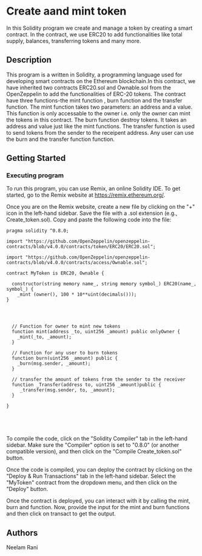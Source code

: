 # Create aand mint token

In this Solidity program  we create and manage a token by creating a smart contract. In the contract, we use ERC20 to add functionalities like total supply, balances, transferring tokens and many more.

## Description

This program is a written in Solidity, a programming language used for developing smart contracts on the Ethereum blockchain.In this contract, we have inherited two contracts ERC20.sol and Ownable.sol from the OpenZeppelin to add the functionalities of ERC-20 tokens. The contract have three functions-the mint function , burn function and the transfer function. The mint function takes two parameters: an address and a value. This function is only accessable to the owner i.e. only the owner can mint the tokens in this contract. The burn function destroy tokens. It takes an address and value just like the mint functions. The transfer function is used to send tokens from the sender to the receipent address. Any user can use the burn and the transfer function function.

## Getting Started

### Executing program

To run this program, you can use Remix, an online Solidity IDE. To get started, go to the Remix website at https://remix.ethereum.org/.

Once you are on the Remix website, create a new file by clicking on the "+" icon in the left-hand sidebar. Save the file with a .sol extension (e.g., Create_token.sol). Copy and paste the following code into the file:

```/// SPDX-License-Identifier: MIT
pragma solidity ^0.8.0;

import "https://github.com/OpenZeppelin/openzeppelin-contracts/blob/v4.0.0/contracts/token/ERC20/ERC20.sol";

import "https://github.com/OpenZeppelin/openzeppelin-contracts/blob/v4.0.0/contracts/access/Ownable.sol";

contract MyToken is ERC20, Ownable {

  constructor(string memory name_, string memory symbol_) ERC20(name_, symbol_) {
    _mint (owner(), 100 * 10**uint(decimals()));
}



    
  // Function for owner to mint new tokens
  function mint(address _to, uint256 _amount) public onlyOwner {
    _mint(_to, _amount);
  }

  // Function for any user to burn tokens
  function burn(uint256 _amount) public {
    _burn(msg.sender, _amount);
  }  
    
  // transfer the amount of tokens from the sender to the receiver
  function _Transfer(address to, uint256 _amount)public {
     _transfer(msg.sender, to, _amount); 
  }

}
 




```

To compile the code, click on the "Solidity Compiler" tab in the left-hand sidebar. Make sure the "Compiler" option is set to "0.8.0" (or another compatible version), and then click on the "Compile Create_token.sol" button.

Once the code is compiled, you can deploy the contract by clicking on the "Deploy & Run Transactions" tab in the left-hand sidebar. Select the "MyToken" contract from the dropdown menu, and then click on the "Deploy" button.

Once the contract is deployed, you can interact with it by calling the mint, burn and  function. Now, provide the input for the mint and burn functions and then click on transact to get the output.

## Authors

Neelam Rani
